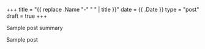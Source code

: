 +++
title = "{{ replace .Name "-" " " | title }}"
date = {{ .Date }}
type = "post"
draft = true
+++

Sample post summary
<!--more-->
Sample post

